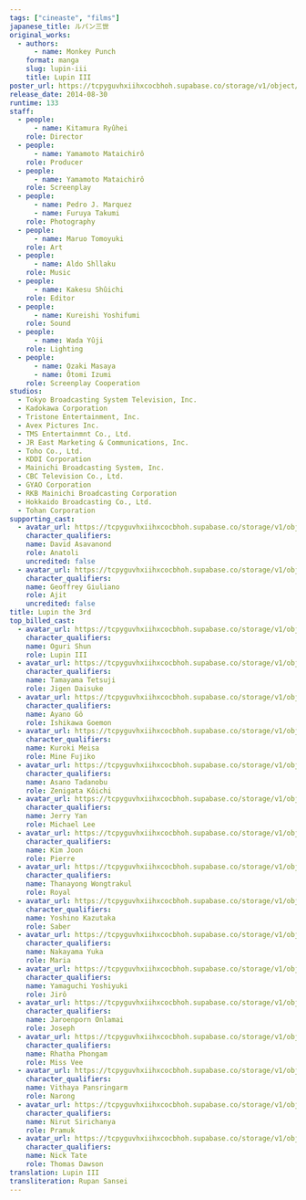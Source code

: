 ```yaml
---
tags: ["cineaste", "films"]
japanese_title: ルパン三世
original_works:
  - authors:
      - name: Monkey Punch
    format: manga
    slug: lupin-iii
    title: Lupin III
poster_url: https://tcpyguvhxiihxcocbhoh.supabase.co/storage/v1/object/public/godzilla-cineaste-public/content/films/lupin-the-3rd-2014/posters/lupin-the-third-2014.jpg
release_date: 2014-08-30
runtime: 133
staff:
  - people:
      - name: Kitamura Ryûhei
    role: Director
  - people:
      - name: Yamamoto Mataichirô
    role: Producer
  - people:
      - name: Yamamoto Mataichirô
    role: Screenplay
  - people:
      - name: Pedro J. Marquez
      - name: Furuya Takumi
    role: Photography
  - people:
      - name: Maruo Tomoyuki
    role: Art
  - people:
      - name: Aldo Shllaku
    role: Music
  - people:
      - name: Kakesu Shûichi
    role: Editor
  - people:
      - name: Kureishi Yoshifumi
    role: Sound
  - people:
      - name: Wada Yûji
    role: Lighting
  - people:
      - name: Ozaki Masaya
      - name: Ôtomi Izumi
    role: Screenplay Cooperation
studios:
  - Tokyo Broadcasting System Television, Inc.
  - Kadokawa Corporation
  - Tristone Entertainment, Inc.
  - Avex Pictures Inc.
  - TMS Entertainmnt Co., Ltd.
  - JR East Marketing & Communications, Inc.
  - Toho Co., Ltd.
  - KDDI Corporation
  - Mainichi Broadcasting System, Inc.
  - CBC Television Co., Ltd.
  - GYAO Corporation
  - RKB Mainichi Broadcasting Corporation
  - Hokkaido Broadcasting Co., Ltd.
  - Tohan Corporation
supporting_cast:
  - avatar_url: https://tcpyguvhxiihxcocbhoh.supabase.co/storage/v1/object/public/godzilla-cineaste-public/content/films/lupin-the-3rd-2014/cast-avatars/david-asavanond-0.jpg
    character_qualifiers:
    name: David Asavanond
    role: Anatoli
    uncredited: false
  - avatar_url: https://tcpyguvhxiihxcocbhoh.supabase.co/storage/v1/object/public/godzilla-cineaste-public/content/films/lupin-the-3rd-2014/cast-avatars/geoffrey-giuliano-0.jpg
    character_qualifiers:
    name: Geoffrey Giuliano
    role: Ajit
    uncredited: false
title: Lupin the 3rd
top_billed_cast:
  - avatar_url: https://tcpyguvhxiihxcocbhoh.supabase.co/storage/v1/object/public/godzilla-cineaste-public/content/films/lupin-the-3rd-2014/cast-avatars/shun-oguri-0.jpg
    character_qualifiers:
    name: Oguri Shun
    role: Lupin III
  - avatar_url: https://tcpyguvhxiihxcocbhoh.supabase.co/storage/v1/object/public/godzilla-cineaste-public/content/films/lupin-the-3rd-2014/cast-avatars/tetsuji-tamayama-0.jpg
    character_qualifiers:
    name: Tamayama Tetsuji
    role: Jigen Daisuke
  - avatar_url: https://tcpyguvhxiihxcocbhoh.supabase.co/storage/v1/object/public/godzilla-cineaste-public/content/films/lupin-the-3rd-2014/cast-avatars/go-ayano-0.jpg
    character_qualifiers:
    name: Ayano Gô
    role: Ishikawa Goemon
  - avatar_url: https://tcpyguvhxiihxcocbhoh.supabase.co/storage/v1/object/public/godzilla-cineaste-public/content/films/lupin-the-3rd-2014/cast-avatars/meisa-kuroki-0.jpg
    character_qualifiers:
    name: Kuroki Meisa
    role: Mine Fujiko
  - avatar_url: https://tcpyguvhxiihxcocbhoh.supabase.co/storage/v1/object/public/godzilla-cineaste-public/content/films/lupin-the-3rd-2014/cast-avatars/tadanobu-asano-0.jpg
    character_qualifiers:
    name: Asano Tadanobu
    role: Zenigata Kôichi
  - avatar_url: https://tcpyguvhxiihxcocbhoh.supabase.co/storage/v1/object/public/godzilla-cineaste-public/content/films/lupin-the-3rd-2014/cast-avatars/jerry-yan-0.jpg
    character_qualifiers:
    name: Jerry Yan
    role: Michael Lee
  - avatar_url: https://tcpyguvhxiihxcocbhoh.supabase.co/storage/v1/object/public/godzilla-cineaste-public/content/films/lupin-the-3rd-2014/cast-avatars/kim-jun-0.jpg
    character_qualifiers:
    name: Kim Joon
    role: Pierre
  - avatar_url: https://tcpyguvhxiihxcocbhoh.supabase.co/storage/v1/object/public/godzilla-cineaste-public/content/films/lupin-the-3rd-2014/cast-avatars/thanayong-wongthakul-0.jpg
    character_qualifiers:
    name: Thanayong Wongtrakul
    role: Royal
  - avatar_url: https://tcpyguvhxiihxcocbhoh.supabase.co/storage/v1/object/public/godzilla-cineaste-public/content/films/lupin-the-3rd-2014/cast-avatars/kazutaka-yoshino-0.jpg
    character_qualifiers:
    name: Yoshino Kazutaka
    role: Saber
  - avatar_url: https://tcpyguvhxiihxcocbhoh.supabase.co/storage/v1/object/public/godzilla-cineaste-public/content/films/lupin-the-3rd-2014/cast-avatars/yuka-nakayama-0.jpg
    character_qualifiers:
    name: Nakayama Yuka
    role: Maria
  - avatar_url: https://tcpyguvhxiihxcocbhoh.supabase.co/storage/v1/object/public/godzilla-cineaste-public/content/films/lupin-the-3rd-2014/cast-avatars/yoshiyuki-yamaguchi-0.jpg
    character_qualifiers:
    name: Yamaguchi Yoshiyuki
    role: Jirô
  - avatar_url: https://tcpyguvhxiihxcocbhoh.supabase.co/storage/v1/object/public/godzilla-cineaste-public/content/films/lupin-the-3rd-2014/cast-avatars/jaroenpron-onlamai-0.jpg
    character_qualifiers:
    name: Jaroenporn Onlamai
    role: Joseph
  - avatar_url: https://tcpyguvhxiihxcocbhoh.supabase.co/storage/v1/object/public/godzilla-cineaste-public/content/films/lupin-the-3rd-2014/cast-avatars/rhatha-phongam-0.jpg
    character_qualifiers:
    name: Rhatha Phongam
    role: Miss Vee
  - avatar_url: https://tcpyguvhxiihxcocbhoh.supabase.co/storage/v1/object/public/godzilla-cineaste-public/content/films/lupin-the-3rd-2014/cast-avatars/vithaya-pansringarm-0.jpg
    character_qualifiers:
    name: Vithaya Pansringarm
    role: Narong
  - avatar_url: https://tcpyguvhxiihxcocbhoh.supabase.co/storage/v1/object/public/godzilla-cineaste-public/content/films/lupin-the-3rd-2014/cast-avatars/nirut-sirijanya-0.jpg
    character_qualifiers:
    name: Nirut Sirichanya
    role: Pramuk
  - avatar_url: https://tcpyguvhxiihxcocbhoh.supabase.co/storage/v1/object/public/godzilla-cineaste-public/content/films/lupin-the-3rd-2014/cast-avatars/nick-tate-0.jpg
    character_qualifiers:
    name: Nick Tate
    role: Thomas Dawson
translation: Lupin III
transliteration: Rupan Sansei
---
```

